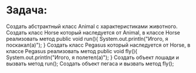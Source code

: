 # Задача:

Создать абстрактный класс Animal с характеристиками животного.
Создать класс Horse который наследуется от Animal, в классе Horse реализовать метод public void run(){ System.out.println("Игого, я поскакал(а)"); }
Создать класс Pegasus который наследуется от Horse, в классе Pegasus реализовать метод public void fly(){ System.out.println("Игого, я полетел(а)"); }
Создать объект лошади и вызвать метод run();
Создать объект пегаса и вызвать метод fly();
